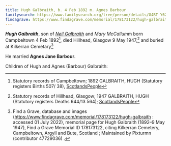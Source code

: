 ```yaml
---
title: Hugh Galbraith, b. 4 Feb 1892 m. Agnes Barbour
familysearch: https://www.familysearch.org/tree/person/details/G4BT-Y62
findagrave: https://www.findagrave.com/memorial/178173122/hugh-galbraith
---
```

***Hugh Galbraith***, son of *[Neil Galbraith](galbraith-neil-1855-mccallum.md)* and *Mary McCallum*m
born Campbeltown 4 Feb 1892[^birth], died Hillhead, Glasgow 9 May 1947,[^death] and buried at Kilkerran Cemetary[^burial]

He married **Agnes Jane Barbour**.

Children of Hugh and Agnes (Barbour) Galbraith:


[^birth]: Statutory records of Campbeltown; 1892 GALBRAITH, HUGH (Statutory registers Births 507/ 38), [ScotlandsPeople](https://www.scotlandspeople.gov.uk/view-image/nrs_stat_births/43504198)

[^death]: Statutory records of Hillhead, Glasgow; 1947 GALBRAITH, HUGH (Statutory registers Deaths 644/13 564); [ScotlandsPeople](https://www.scotlandspeople.gov.uk/view-image/nrs_stat_deaths/10001078)

[^burial]: Find a Grave, database and images (https://www.findagrave.com/memorial/178173122/hugh-galbraith : accessed 01 July 2022), memorial page for Hugh Galbraith (1892–9 May 1947), Find a Grave Memorial ID 178173122, citing Kilkerran Cemetery, Campbeltown, Argyll and Bute, Scotland ; Maintained by Pixturmn (contributor 47729036) .


